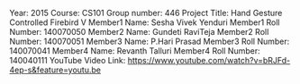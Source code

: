 Year: 2015
Course: CS101
Group number: 446
Project Title: Hand Gesture Controlled Firebird V
Member1 Name: Sesha Vivek Yenduri
Member1 Roll Number: 140070050
Member2 Name: Gundeti RaviTeja
Member2 Roll Number: 140070051
Member3 Name: P.Hari Prasad
Member3 Roll Number: 140070041
Member4 Name: Revanth Talluri
Member4 Roll Number: 140040111
YouTube Video Link:
   https://www.youtube.com/watch?v=bRJFd-4ep-s&feature=youtu.be
